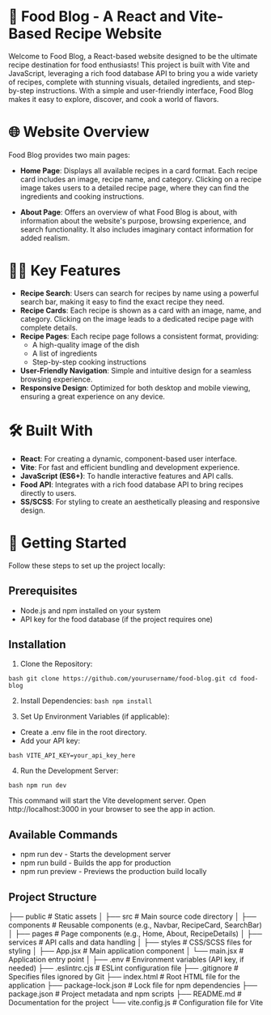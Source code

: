 # 🍲 Food Blog - A React and Vite-Based Recipe Website

Welcome to Food Blog, a React-based website designed to be the ultimate recipe destination for food enthusiasts! This project is built with Vite and JavaScript, leveraging a rich food database API to bring you a wide variety of recipes, complete with stunning visuals, detailed ingredients, and step-by-step instructions. With a simple and user-friendly interface, Food Blog makes it easy to explore, discover, and cook a world of flavors.

# 🌐 Website Overview
Food Blog provides two main pages:

- **Home Page**: Displays all available recipes in a card format. Each recipe card includes an image, recipe name, and category. Clicking on a recipe image takes users to a detailed recipe page, where they can find the ingredients and cooking instructions.

- **About Page**: Offers an overview of what Food Blog is about, with information about the website's purpose, browsing experience, and search functionality. It also includes imaginary contact information for added realism.

# 🧑‍🍳 Key Features
- **Recipe Search**: Users can search for recipes by name using a powerful search bar, making it easy to find the exact recipe they need.
- **Recipe Cards**: Each recipe is shown as a card with an image, name, and category. Clicking on the image leads to a dedicated recipe page with complete details.
- **Recipe Pages**: Each recipe page follows a consistent format, providing:
   - A high-quality image of the dish
   - A list of ingredients
   - Step-by-step cooking instructions
- **User-Friendly Navigation**: Simple and intuitive design for a seamless browsing experience.
- **Responsive Design**: Optimized for both desktop and mobile viewing, ensuring a great experience on any device.

# 🛠️ Built With
- **React**: For creating a dynamic, component-based user interface.
- **Vite**: For fast and efficient bundling and development experience.
- **JavaScript (ES6+)**: To handle interactive features and API calls.
- **Food API**: Integrates with a rich food database API to bring recipes directly to users.
- **SS/SCSS**: For styling to create an aesthetically pleasing and responsive design.

# 🚀 Getting Started
Follow these steps to set up the project locally:

## Prerequisites
- Node.js and npm installed on your system
- API key for the food database (if the project requires one)
  
## Installation

1. Clone the Repository:

``bash
git clone https://github.com/yourusername/food-blog.git
cd food-blog
``

2. Install Dependencies:
`bash
npm install
`

3. Set Up Environment Variables (if applicable):
- Create a .env file in the root directory.
- Add your API key:
  
`bash
VITE_API_KEY=your_api_key_here
`

4. Run the Development Server:

`bash
npm run dev
`

This command will start the Vite development server. Open http://localhost:3000 in your browser to see the app in action.

## Available Commands
- npm run dev - Starts the development server
- npm run build - Builds the app for production
- npm run preview - Previews the production build locally

## Project Structure

├── public                    # Static assets
│
├── src                       # Main source code directory
│   ├── components            # Reusable components (e.g., Navbar, RecipeCard, SearchBar)
│   ├── pages                 # Page components (e.g., Home, About, RecipeDetails)
│   ├── services              # API calls and data handling
│   ├── styles                # CSS/SCSS files for styling
│   ├── App.jsx               # Main application component
│   └── main.jsx              # Application entry point
│
├── .env                      # Environment variables (API key, if needed)
├── .eslintrc.cjs             # ESLint configuration file
├── .gitignore                # Specifies files ignored by Git
├── index.html                # Root HTML file for the application
├── package-lock.json         # Lock file for npm dependencies
├── package.json              # Project metadata and npm scripts
├── README.md                 # Documentation for the project
└── vite.config.js            # Configuration file for Vite
